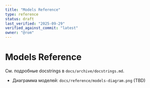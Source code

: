 ```yaml
---
title: "Models Reference"
type: reference
status: draft
last_verified: "2025-09-29"
verified_against_commit: "latest"
owner: "@rom"
---
```


# Models Reference

См. подробные docstrings в `docs/archive/docstrings.md`.

- Диаграмма моделей: `docs/reference/models-diagram.png` (TBD)

